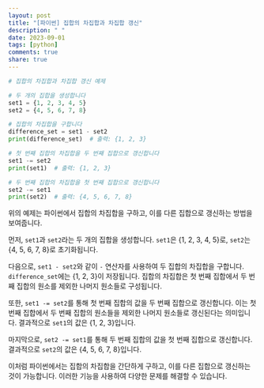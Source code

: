 ```yaml
---
layout: post
title: "[파이썬] 집합의 차집합과 차집합 갱신"
description: " "
date: 2023-09-01
tags: [python]
comments: true
share: true
---
```


```python
# 집합의 차집합과 차집합 갱신 예제

# 두 개의 집합을 생성합니다
set1 = {1, 2, 3, 4, 5}
set2 = {4, 5, 6, 7, 8}

# 집합의 차집합을 구합니다
difference_set = set1 - set2
print(difference_set)  # 출력: {1, 2, 3}

# 첫 번째 집합의 차집합을 두 번째 집합으로 갱신합니다
set1 -= set2
print(set1)  # 출력: {1, 2, 3}

# 두 번째 집합의 차집합을 첫 번째 집합으로 갱신합니다
set2 -= set1
print(set2)  # 출력: {4, 5, 6, 7, 8}
```

위의 예제는 파이썬에서 집합의 차집합을 구하고, 이를 다른 집합으로 갱신하는 방법을 보여줍니다.

먼저, `set1`과 `set2`라는 두 개의 집합을 생성합니다. `set1`은 {1, 2, 3, 4, 5}로, `set2`는 {4, 5, 6, 7, 8}로 초기화됩니다.

다음으로, `set1 - set2`와 같이 `-` 연산자를 사용하여 두 집합의 차집합을 구합니다. `difference_set`에는 {1, 2, 3}이 저장됩니다. 집합의 차집합은 첫 번째 집합에서 두 번째 집합의 원소를 제외한 나머지 원소들로 구성됩니다.

또한, `set1 -= set2`를 통해 첫 번째 집합의 값을 두 번째 집합으로 갱신합니다. 이는 첫 번째 집합에서 두 번째 집합의 원소들을 제외한 나머지 원소들로 갱신된다는 의미입니다. 결과적으로 `set1`의 값은 {1, 2, 3}입니다.

마지막으로, `set2 -= set1`를 통해 두 번째 집합의 값을 첫 번째 집합으로 갱신합니다. 결과적으로 `set2`의 값은 {4, 5, 6, 7, 8}입니다.

이처럼 파이썬에서는 집합의 차집합을 간단하게 구하고, 이를 다른 집합으로 갱신하는 것이 가능합니다. 이러한 기능을 사용하여 다양한 문제를 해결할 수 있습니다.